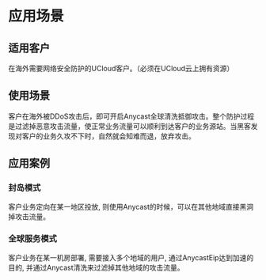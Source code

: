 

# 应用场景

## 适用客户
在海外需要网络安全防护的UCloud客户。（必须在UCloud云上拥有资源）

## 使用场景
客户在海外被DDoS攻击后，即可开启Anycast全球清洗抵御攻击。整个防护过程是过滤掉恶意攻击流量，使正常业务流量可以顺利到达客户的业务源站。当黑客发现对客户的业务久攻不下时，自然就会知难而退，放弃攻击。

## 应用案例

### 封岛模式
客户业务定向在某一地区投放, 则使用Anycast的时候，可以在其他地域直接黑洞掉攻击流量。

### 全球服务模式
客户业务在某一机房部署, 需要接入多个地域的用户,  通过AnycastEip达到加速的目的, 并通过Anycast清洗来过滤掉其他地域的攻击流量。

